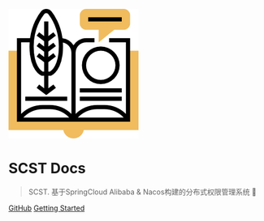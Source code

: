 ![logo](_media/icon.png)

# SCST Docs

> SCST. 基于SpringCloud Alibaba & Nacos构建的分布式权限管理系统  :rocket:

[GitHub](https://github.com/tycoding/scst)
[Getting Started](#scst)

